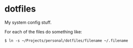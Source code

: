 dotfiles
========

My system config stuff.

For each of the files do something like:

    $ ln -s ~/Projects/personal/dotfiles/filename ~/.filename

